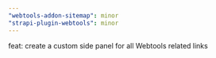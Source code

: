 ```yaml
---
"webtools-addon-sitemap": minor
"strapi-plugin-webtools": minor
---
```


feat: create a custom side panel for all Webtools related links
